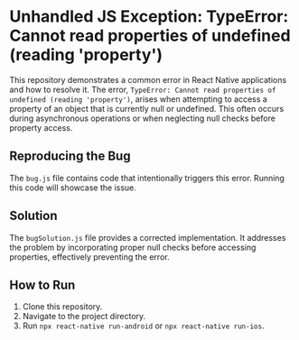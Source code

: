 # Unhandled JS Exception: TypeError: Cannot read properties of undefined (reading 'property')

This repository demonstrates a common error in React Native applications and how to resolve it. The error, `TypeError: Cannot read properties of undefined (reading 'property')`, arises when attempting to access a property of an object that is currently null or undefined. This often occurs during asynchronous operations or when neglecting null checks before property access.

## Reproducing the Bug

The `bug.js` file contains code that intentionally triggers this error. Running this code will showcase the issue.

## Solution

The `bugSolution.js` file provides a corrected implementation. It addresses the problem by incorporating proper null checks before accessing properties, effectively preventing the error.

## How to Run

1. Clone this repository.
2. Navigate to the project directory.
3. Run `npx react-native run-android` or `npx react-native run-ios`.